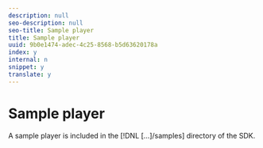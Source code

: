 ```yaml
---
description: null
seo-description: null
seo-title: Sample player
title: Sample player
uuid: 9b0e1474-adec-4c25-8568-b5d63620178a
index: y
internal: n
snippet: y
translate: y
---
```


# Sample player

A sample player is included in the [!DNL  […]/samples] directory of the SDK.
